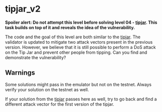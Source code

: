 # tipjar_v2

**Spoiler alert: Do not attempt this level before solving level 04 -
[tipjar](../04_tipjar/). This task builds on top of it and reveals the idea of
the vulnerability.**

The code and the goal of this level are both similar to the
[tipjar](../04_tipjar/). The validator is updated to mitigate two attack vectors
present in the previous version. However, we believe that it is still possible
to perform a DoS attack on the Tip Jar and prevent other people from tipping.
Can you find and demonstrate the vulnerability?

## Warnings

Some solutions might pass in the emulator but not on the testnet. Always verify
your solution on the testnet as well.

If your solution from the [tipjar](../04_tipjar/) passes here as well, try to go
back and find a different attack vector for the first version of the tipjar.
